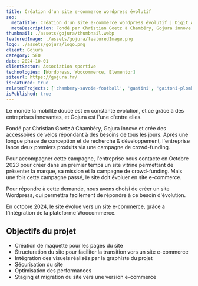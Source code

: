 ```yaml
---
title: Création d'un site e-commerce wordpress évolutif
seo:
  metaTitle: Création d'un site e-commerce wordpress évolutif | Digit Alp
  metaDescription: Fondé par Christian Goetz à Chambéry, Gojura innove et crée des accessoires de vélos répondant à des besoins de tous les jours. Pour accompagner leur croissance, l'entreprise souhaite développer un site web évolutif.
thumbnail: ./assets/gojura/thumbnail.webp
featuredImage: ./assets/gojura/featuredImage.png
logo: ./assets/gojura/logo.png
client: Gojura
category: SEO
date: 2024-10-01
clientSector: Association sportive
technologies: [Wordpress, Woocommerce, Elementor]
siteurl: https://gojura.fr/
isFeatured: true
relatedProjects: ['chambery-savoie-football', 'gastini', 'gaitoni-plomberie']
isPublished: true
---
```


Le monde la mobilité douce est en constante évolution, et ce grâce à des entreprises innovantes, et Gojura est l'une d'entre elles.

Fondé par Christian Goetz à Chambéry, Gojura innove et crée des accessoires de vélos répondant à des besoins de tous les jours. Après une longue phase de conception et de recherche & développement, l'entreprise lance deux premiers produits via une campagne de crowd-funding.

Pour accompagner cette campagne, l'entreprise nous contacte en Octobre 2023 pour créer dans un premier temps un site vitrine permettant de présenter la marque, sa mission et la campagne de crowd-funding. Mais une fois cette campagne passé, le site doit évoluer en site e-commerce.

Pour répondre à cette demande, nous avons choisi de créer un site Wordpress, qui permettra facilement de répondre à ce besoin d'évolution.

En octobre 2024, le site évolue vers un site e-commerce, grâce a l'intégration de la plateforme Woocommerce.

## Objectifs du projet

- Création de maquette pour les pages du site
- Structuration du site pour faciliter la transition vers un site e-commerce
- Intégration des visuels réalisés par la graphiste du projet
- Sécurisation du site
- Optimisation des performances
- Staging et migration du site vers une version e-commerce
